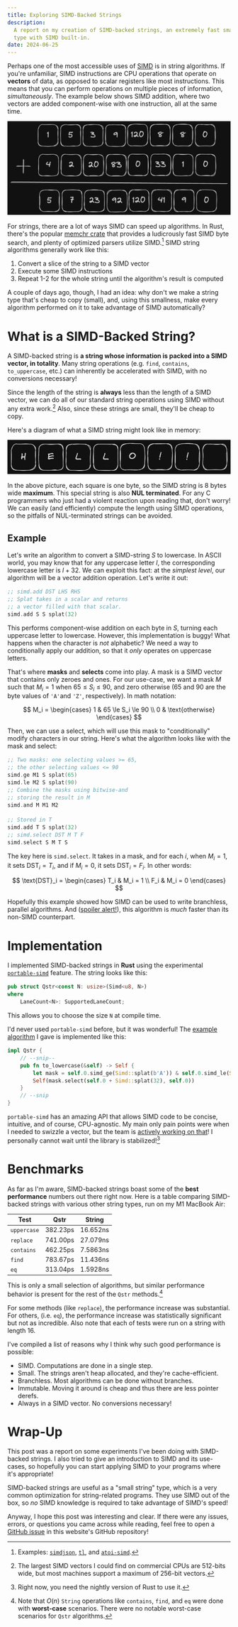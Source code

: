 ```yaml
---
title: Exploring SIMD-Backed Strings
description:
  A report on my creation of SIMD-backed strings, an extremely fast small string
  type with SIMD built-in.
date: 2024-06-25
---
```


Perhaps one of the most accessible uses of
[SIMD](https://en.wikipedia.org/wiki/Single_instruction,_multiple_data) is in
string algorithms. If you're unfamiliar, SIMD instructions are CPU operations
that operate on **vectors** of data, as opposed to scalar registers like most
instructions. This means that you can perform operations on multiple pieces of
information, _simultaneously_. The example below shows SIMD addition, where two
vectors are added component-wise with one instruction, all at the same time.

![an example of component-wise addition in SIMD](/img/simd-backed-strings/add.png)

For strings, there are a lot of ways SIMD can speed up algorithms. In Rust,
there's the popular [memchr crate](https://docs.rs/memchr/latest/memchr/) that
provides a ludicrously fast SIMD byte search, and plenty of optimized parsers
utilize SIMD.[^parsers] SIMD string algorithms generally work like this:

1. Convert a slice of the string to a SIMD vector
2. Execute some SIMD instructions
3. Repeat 1-2 for the whole string until the algorithm's result is computed

A couple of days ago, though, I had an idea: why don't we make a string type
that's cheap to copy (small), and, using this smallness, make every algorithm
performed on it to take advantage of SIMD automatically?

# What is a SIMD-Backed String?

A SIMD-backed string is **a string whose information is packed into a SIMD
vector, in totality**. Many string operations (e.g. `find`, `contains`,
`to_uppercase`, etc.) can inherently be accelerated with SIMD, with no
conversions necessary!

Since the length of the string is **always** less than the length of a SIMD
vector, we can do all of our standard string operations using SIMD without any
extra work.[^size] Also, since these strings are small, they'll be cheap to
copy.

Here's a diagram of what a SIMD string might look like in memory:

![example string, showing eight squares that contain the message: "hello!!"](/img/simd-backed-strings/string.png)

In the above picture, each square is one byte, so the SIMD string is 8 bytes
wide **maximum**. This special string is also **NUL terminated**. For any C
programmers who just had a violent reaction upon reading that, don't worry! We
can easily (and efficiently) compute the length using SIMD operations, so the
pitfalls of NUL-terminated strings can be avoided.

## Example

Let's write an algorithm to convert a SIMD-string $S$ to lowercase. In ASCII
world, you may know that for any uppercase letter $l$, the corresponding
lowercase letter is $l + 32$. We can exploit this fact: at the _simplest level_,
our algorithm will be a vector addition operation. Let's write it out:

```nasm
;; simd.add DST LHS RHS
;; Splat takes in a scalar and returns
;; a vector filled with that scalar.
simd.add S S splat(32)
```

This performs component-wise addition on each byte in $S$, turning each
uppercase letter to lowercase. However, this implementation is buggy! What
happens when the character is _not_ alphabetic? We need a way to conditionally
apply our addition, so that it _only_ operates on uppercase letters.

That's where **masks** and **selects** come into play. A mask is a SIMD vector
that contains only zeroes and ones. For our use-case, we want a mask $M$ such
that $M_i = 1$ when $65 \le S_i \le 90$, and zero otherwise ($65$ and $90$ are
the byte values of `'A'`and `'Z'`, respectively). In math notation:

$$
M_i =
\begin{cases}
    1 & 65 \le S_i \le 90 \\
    0 & \text{otherwise}
\end{cases}
$$

Then, we can use a select, which will use this mask to "conditionally" modify
characters in our string. Here's what the algorithm looks like with the mask and
select:

```nasm
;; Two masks: one selecting values >= 65,
;; the other selecting values <= 90
simd.ge M1 S splat(65)
simd.le M2 S splat(90)
;; Combine the masks using bitwise-and
;; storing the result in M
simd.and M M1 M2

;; Stored in T
simd.add T S splat(32)
;; simd.select DST M T F
simd.select S M T S
```

The key here is `simd.select`. It takes in a mask, and for each $i$, when
$M_i = 1$, it sets $\text{DST}_i = T_i$, and if $M_i = 0$, it sets
$\text{DST}_i = F_i$. In other words:

$$
\text{DST}_i = \begin{cases}
                T_i & M_i = 1 \\
                F_i & M_i = 0
\end{cases}
$$

Hopefully this example showed how SIMD can be used to write branchless, parallel
algorithms. And ([spoiler alert!](#benchmarks)), this algorithm is _much_ faster
than its non-SIMD counterpart.

# Implementation

I implemented SIMD-backed strings in **Rust** using the experimental
[`portable-simd`](https://github.com/rust-lang/portable-simd) feature. The
string looks like this:

```rust
pub struct Qstr<const N: usize>(Simd<u8, N>)
where
    LaneCount<N>: SupportedLaneCount;
```

This allows you to choose the size `N` at compile time.

I'd never used `portable-simd` before, but it was wonderful! The
[example algorithm](#example) I gave is implemented like this:

```rust
impl Qstr {
    // --snip--
    pub fn to_lowercase(&self) -> Self {
        let mask = self.0.simd_ge(Simd::splat(b'A')) & self.0.simd_le(Simd::splat(b'Z'));
        Self(mask.select(self.0 + Simd::splat(32), self.0))
    }
    // --snip
}
```

`portable-simd` has an amazing API that allows SIMD code to be concise,
intuitive, and of course, CPU-agnostic. My main only pain points were when I
needed to swizzle a vector, but the team is
[actively working on that](https://github.com/rust-lang/portable-simd/issues/364)!
I personally cannot wait until the library is stabilized![^nightly]

# Benchmarks

As far as I'm aware, SIMD-backed strings boast some of the **best performance**
numbers out there right now. Here is a table comparing SIMD-backed strings with
various other string types, run on my M1 MacBook Air:

| Test        | Qstr     | String   |
| ----------- | -------- | -------- |
| `uppercase` | 382.23ps | 16.652ns |
| `replace`   | 741.00ps | 27.079ns |
| `contains`  | 462.25ps | 7.5863ns |
| `find`      | 783.67ps | 11.436ns |
| `eq`        | 313.04ps | 1.5928ns |

This is only a small selection of algorithms, but similar performance behavior
is present for the rest of the `Qstr` methods.[^worst-case]

For some methods (like `replace`), the performance increase was substantial. For
others, (i.e. `eq`), the performance increase was statistically significant but
not as incredible. Also note that each of tests were run on a string with
length 16.

I've compiled a list of reasons why I think why such good performance is
possible:

- SIMD. Computations are done in a single step.
- Small. The strings aren't heap allocated, and they're cache-efficient.
- Branchless. Most algorithms can be done without branches.
- Immutable. Moving it around is cheap and thus there are less pointer derefs.
- Always in a SIMD vector. No conversions necessary!

# Wrap-Up

This post was a report on some experiments I've been doing with SIMD-backed
strings. I also tried to give an introduction to SIMD and its use-cases, so
hopefully you can start applying SIMD to your programs where it's appropriate!

SIMD-backed strings are useful as a "small string" type, which is a very common
optimization for string-related programs. They use SIMD out of the box, so _no_
SIMD knowledge is required to take advantage of SIMD's speed!

Anyway, I hope this post was interesting and clear. If there were any issues,
errors, or questions you came across while reading, feel free to open a
[GitHub issue](https://github.com/dzfrias/website/issues/new) in this website's
GitHub repository!

[^parsers]:
    Examples: [`simdjson`](https://github.com/simdjson/simdjson),
    [`tl`](https://github.com/y21/tl), and
    [`atoi-simd`](https://docs.rs/atoi_simd/latest/atoi_simd/).

[^size]:
    The largest SIMD vectors I could find on commercial CPUs are 512-bits wide,
    but most machines support a maximum of 256-bit vectors.

[^nightly]: Right now, you need the nightly version of Rust to use it.
[^worst-case]:
    Note that $O(n)$ `String` operations like `contains`, `find`, and `eq` were
    done with **worst-case** scenarios. There were no notable worst-case
    scenarios for `Qstr` algorithms.
